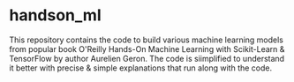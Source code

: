 # handson_ml
This repository contains the code to build various machine learning models from popular book O'Reilly Hands-On Machine Learning with Scikit-Learn & TensorFlow by author Aurelien Geron.
The code is siimplified to understand it better with precise & simple explanations that run along with the code.
